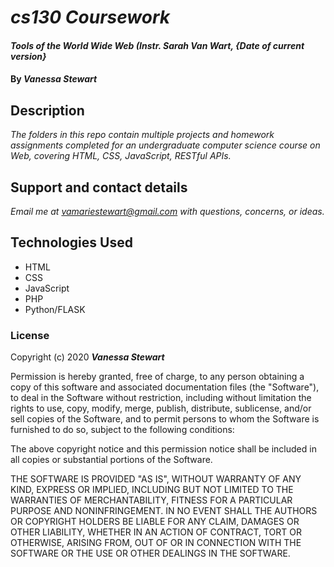 # _cs130 Coursework_

#### _Tools of the World Wide Web (Instr. Sarah Van Wart, {Date of current version}_

#### By _**Vanessa Stewart**_

## Description

_The folders in this repo contain multiple projects and homework assignments completed for an undergraduate computer science course on Web, covering HTML, CSS, JavaScript, RESTful APIs._

## Support and contact details

_Email me at vamariestewart@gmail.com with questions, concerns, or ideas._

## Technologies Used

* HTML
* CSS
* JavaScript
* PHP
* Python/FLASK

### License

Copyright (c) 2020 **_Vanessa Stewart_**

Permission is hereby granted, free of charge, to any person obtaining a copy of this software and associated documentation files (the "Software"), to deal in the Software without restriction, including without limitation the rights to use, copy, modify, merge, publish, distribute, sublicense, and/or sell copies of the Software, and to permit persons to whom the Software is furnished to do so, subject to the following conditions:

The above copyright notice and this permission notice shall be included in all copies or substantial portions of the Software.

THE SOFTWARE IS PROVIDED "AS IS", WITHOUT WARRANTY OF ANY KIND, EXPRESS OR IMPLIED, INCLUDING BUT NOT LIMITED TO THE WARRANTIES OF MERCHANTABILITY, FITNESS FOR A PARTICULAR PURPOSE AND NONINFRINGEMENT. IN NO EVENT SHALL THE AUTHORS OR COPYRIGHT HOLDERS BE LIABLE FOR ANY CLAIM, DAMAGES OR OTHER LIABILITY, WHETHER IN AN ACTION OF CONTRACT, TORT OR OTHERWISE, ARISING FROM, OUT OF OR IN CONNECTION WITH THE SOFTWARE OR THE USE OR OTHER DEALINGS IN THE SOFTWARE.

